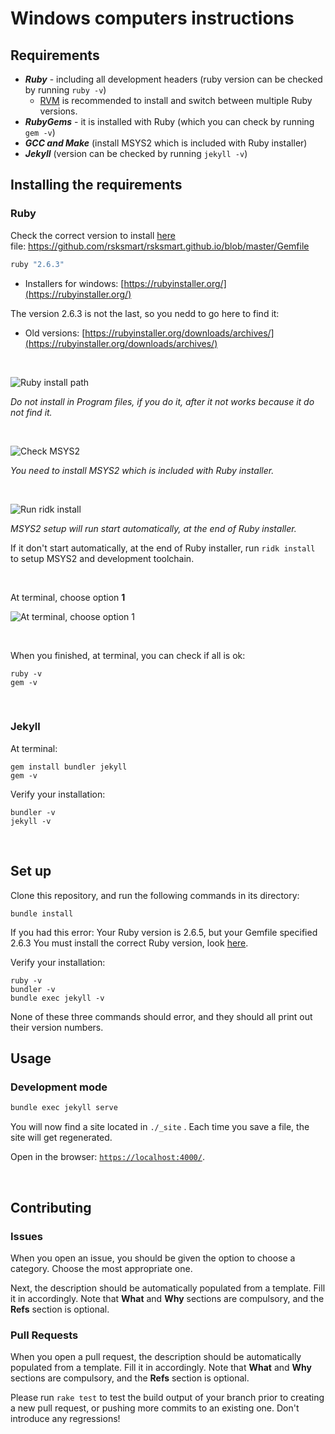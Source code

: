 # Windows computers instructions

## Requirements

- ***Ruby*** - including all development headers (ruby version can be checked by running `ruby -v`)
  - [RVM](https://rvm.io/) is recommended to install and switch between multiple Ruby versions.
- ***RubyGems*** - it is installed with Ruby (which you can check by running `gem -v`)
- ***GCC and Make*** (install MSYS2 which is included with Ruby installer)
- ***Jekyll*** (version can be checked by running `jekyll -v`)


## Installing the requirements

### Ruby
Check the correct version to install [here](https://github.com/rsksmart/rsksmart.github.io/blob/master/Gemfile)<br/>
file: https://github.com/rsksmart/rsksmart.github.io/blob/master/Gemfile

```ruby version
ruby "2.6.3"
```

- Installers for windows: [https://rubyinstaller.org/](https://rubyinstaller.org/)

The version 2.6.3 is not the last, so you nedd to go here to find it:
- Old versions: [https://rubyinstaller.org/downloads/archives/](https://rubyinstaller.org/downloads/archives/)


 &nbsp;

![Ruby install path](https://github.com/solangegueiros/test/blob/feature/WindowsSetupInstructions/assets/img/windowsInstall/windowsInstall-01.png)

*Do not install in Program files, if you do it, after it not works because it do not find it.*

&nbsp;

![Check MSYS2](https://github.com/solangegueiros/test/blob/feature/WindowsSetupInstructions/assets/img/windowsInstall/windowsInstall-02.png)

*You need to install MSYS2 which is included with Ruby installer.*

&nbsp;

![Run ridk install](https://github.com/solangegueiros/test/blob/feature/WindowsSetupInstructions/assets/img/windowsInstall/windowsInstall-03.png)

*MSYS2 setup will run start automatically, at the end of Ruby installer.*

If it don't start automatically, at the end of Ruby installer, run `ridk install` to setup MSYS2 and development toolchain. 

&nbsp;

At terminal, choose option **1**

![At terminal, choose option **1**](https://github.com/solangegueiros/test/blob/feature/WindowsSetupInstructions/assets/img/windowsInstall/windowsInstall-04.png)


&nbsp;

When you finished, at terminal, you can check if all is ok:
```shell
ruby -v
gem -v
```

&nbsp;

### Jekyll

At terminal:
```shell
gem install bundler jekyll
gem -v
```

Verify your installation:
```shell
bundler -v
jekyll -v
```

&nbsp;


## Set up

Clone this repository, and run the following commands in its directory:

```shell
bundle install
```

If you had this error:
Your Ruby version is 2.6.5, but your Gemfile specified 2.6.3
You must install the correct Ruby version, look [here](https://github.com/solangegueiros/test/blob/feature/WindowsSetupInstructions/windowsInstall.md#ruby).


Verify your installation:

```shell
ruby -v
bundler -v
bundle exec jekyll -v
```

None of these three commands should error,
and they should all print out their version numbers.

## Usage

### Development mode

```bash
bundle exec jekyll serve
```
You will now find a site located in `./_site` .
Each time you save a file, the site will get regenerated.

Open in the browser: [`https://localhost:4000/`](https://localhost:4000/).

&nbsp;

## Contributing

### Issues

When you open an issue, you should be given the option to choose a category.
Choose the most appropriate one.

Next, the description should be automatically populated from a template.
Fill it in accordingly. Note that **What** and **Why** sections are compulsory, and the **Refs** section is optional.

### Pull Requests

When you open a pull request, the description should be automatically populated
from a template. Fill it in accordingly. Note that **What** and **Why** sections are compulsory, and the **Refs** section is optional.

Please run `rake test` to test the build output of your branch prior to
creating a new pull request, or pushing more commits to an existing one.
Don't introduce any regressions!
